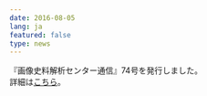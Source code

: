 ```yaml
---
date: 2016-08-05
lang: ja
featured: false
type: news
---
```

『画像史料解析センター通信』74号を発行しました。<br/>
詳細は<a href="http://www.hi.u-tokyo.ac.jp/gazo/centernewslist.htm" target="_blank">こちら</a>。
